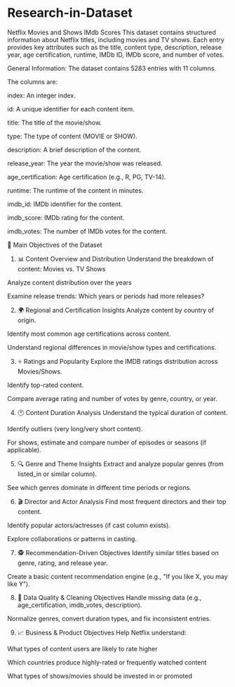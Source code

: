 # Research-in-Dataset
Netflix Movies and Shows IMdb Scores
This dataset contains structured information about Netflix titles, including movies and TV shows. Each entry provides key attributes such as the title, content type, description, release year, age certification, runtime, IMDb ID, IMDb score, and number of votes.

General Information:
The dataset contains 5283 entries with 11 columns.

The columns are:

index: An integer index.

id: A unique identifier for each content item.

title: The title of the movie/show.

type: The type of content (MOVIE or SHOW).

description: A brief description of the content.

release_year: The year the movie/show was released.

age_certification: Age certification (e.g., R, PG, TV-14).

runtime: The runtime of the content in minutes.

imdb_id: IMDb identifier for the content.

imdb_score: IMDb rating for the content.

imdb_votes: The number of IMDb votes for the content.

🎯 Main Objectives of the Dataset
1. 📊 Content Overview and Distribution
Understand the breakdown of content: Movies vs. TV Shows

Analyze content distribution over the years

Examine release trends: Which years or periods had more releases?

2. 🌍 Regional and Certification Insights
Analyze content by country of origin.

Identify most common age certifications across content.

Understand regional differences in movie/show types and certifications.

3. ⭐ Ratings and Popularity
Explore the IMDB ratings distribution across Movies/Shows.

Identify top-rated content.

Compare average rating and number of votes by genre, country, or year.

4. 🕐 Content Duration Analysis
Understand the typical duration of content.

Identify outliers (very long/very short content).

For shows, estimate and compare number of episodes or seasons (if applicable).

5. 🔍 Genre and Theme Insights
Extract and analyze popular genres (from listed_in or similar column).

See which genres dominate in different time periods or regions.

6. 🎬 Director and Actor Analysis
Find most frequent directors and their top content.

Identify popular actors/actresses (if cast column exists).

Explore collaborations or patterns in casting.

7. 🕵️ Recommendation-Driven Objectives
Identify similar titles based on genre, rating, and release year.

Create a basic content recommendation engine (e.g., "If you like X, you may like Y").

8. 🚩 Data Quality & Cleaning Objectives
Handle missing data (e.g., age_certification, imdb_votes, description).

Normalize genres, convert duration types, and fix inconsistent entries.

9. 📈 Business & Product Objectives
Help Netflix understand:

What types of content users are likely to rate higher

Which countries produce highly-rated or frequently watched content

What types of shows/movies should be invested in or promoted
